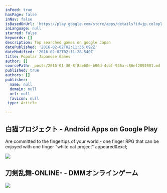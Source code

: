 ```yaml
---
inFeed: true
hasPage: false
inNav: false
isBasedOnUrl: 'https://play.google.com/store/apps/details?id=jp.colopl.wcat&hl=en'
inLanguage: null
starred: false
keywords: []
description: Top searched games on google Japan
datePublished: '2016-02-02T02:11:36.692Z'
dateModified: '2016-02-02T02:11:28.540Z'
title: Popular Japanese Games
author: []
sourcePath: _posts/2016-01-30-8f8ae60e-b00d-4cbf-946a-c86ef2892001.md
published: true
authors: []
publisher:
  name: null
  domain: null
  url: null
  favicon: null
_type: Article

---
```

<article style=""><h1>白猫プロジェクト - Android Apps on Google Play</h1><p>Are committed to the fingertips of your world - one finger RPG that can be enjoyed with one finger "white cat project" appeared&amp;excl;</p><img src="https://i.ytimg.com/vi/6Oq--A6NTkI/hqdefault.jpg" /></article>

<article style=""><h1>刀剣乱舞-ONLINE- - DMMオンラインゲーム</h1><img src="http://p.dmm.com/p/lp/game/toukenranbu_g/001/pic_content03.jpg" /></article>